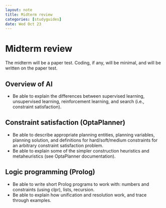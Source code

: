 ```yaml
---
layout: note
title: Midterm review
categories: [studyguides]
date: Wed Oct 23
---
```


# Midterm review

The midterm will be a paper test. Coding, if any, will be minimal, and will be written on the paper test.

## Overview of AI

- Be able to explain the differences between supervised learning, unsupervised learning, reinforcement learning, and search (i.e., constraint satisfaction).

## Constraint satisfaction (OptaPlanner)

- Be able to describe appropriate planning entities, planning variables, planning solution, and definitions for hard/soft/medium constraints for an arbitrary constraint satisfaction problem.
- Be able to explain some of the simpler construction heuristics and metaheuristics (see OptaPlanner documentation).

## Logic programming (Prolog)

- Be able to write short Prolog programs to work with: numbers and constraints (using clpr), lists, recursion.
- Be able to explain how unification and resolution work, and trace through examples.

